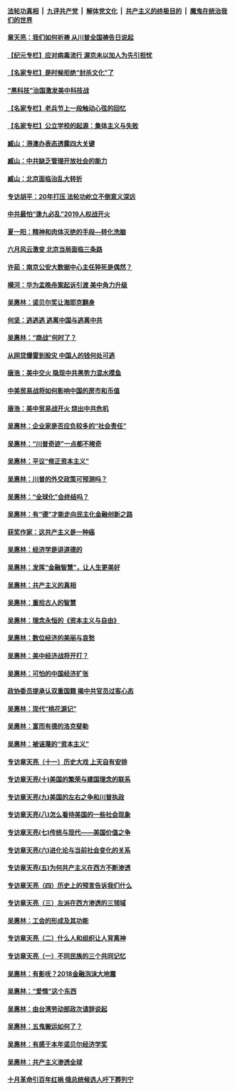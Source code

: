 ####  [法轮功真相](../../../../basic/blob/master/README.md?t=07081004) &nbsp;|&nbsp; [九评共产党](../../../../9ping.md/blob/master/README.md?t=07081004) &nbsp;|&nbsp; [解体党文化](../../../../jtdwh.md/blob/master/README.md?t=07081004)  &nbsp;|&nbsp; [共产主义的终极目的](../../../../gczydzjmd.md/blob/master/README.md?t=07081004) &nbsp;|&nbsp; [魔鬼在统治我们的世界](../../../../mgztzwmdsj.md/blob/master/README.md?t=07081004) 

#### [章天亮：我们如何祈祷 从川普全国祷告日说起](../pages/nsc423/n11944627.md?t=07081004) 

#### [【纪元专栏】应对病毒流行 渥京未以加人为先引担忧](../pages/nsc423/n11875714.md?t=07081004) 

#### [【名家专栏】是时候拒绝“封杀文化”了](../pages/nsc423/n11814093.md?t=07081004) 

#### [“黑科技”治国激发美中科技战](../pages/nsc423/n11638056.md?t=07081004) 

#### [【名家专栏】老兵节上一段触动心弦的回忆](../pages/nsc423/n11646016.md?t=07081004) 

#### [【名家专栏】公立学校的起源：集体主义与失败](../pages/nsc423/n11601833.md?t=07081004) 

#### [臧山：港澳办表态透露四大关键](../pages/nsc423/n11421628.md?t=07081004) 

#### [臧山：中共缺乏管理开放社会的能力](../pages/nsc423/n11407457.md?t=07081004) 

#### [臧山：北京面临治乱大转折](../pages/nsc423/n11406895.md?t=07081004) 

#### [专访胡平：20年打压 法轮功屹立不倒意义深远](../pages/nsc423/n11398800.md?t=07081004) 

#### [中共最怕“逢九必乱”2019人权战开火](../pages/nsc423/n11385248.md?t=07081004) 

#### [夏一阳：精神和肉体灭绝的手段—转化洗脑](../pages/nsc423/n11368250.md?t=07081004) 

#### [六月风云激变 北京当局面临三条路](../pages/nsc423/n11313668.md?t=07081004) 

#### [许茹：南京公安大数据中心主任猝死是偶然？](../pages/nsc423/n11064744.md?t=07081004) 

#### [横河：华为孟晚舟案起诉引渡 美中角力升级](../pages/nsc423/n11027230.md?t=07081004) 

#### [吴惠林：诺贝尔奖让海耶克翻身](../pages/nsc423/n10890049.md?t=07081004) 

#### [何坚：逃逃逃 逃离中国与逃离中共](../pages/nsc423/n10592891.md?t=07081004) 

#### [吴惠林：“商战”何时了？](../pages/nsc423/n10573558.md?t=07081004) 

#### [从网贷爆雷到股灾 中国人的钱何处可逃](../pages/nsc423/n10572800.md?t=07081004) 

#### [唐浩：美中交火 隐现中共黑势力混水摸鱼](../pages/nsc423/n10544040.md?t=07081004) 

#### [中美贸易战将如何影响中国的房市和币值](../pages/nsc423/n10543697.md?t=07081004) 

#### [唐浩：美中贸易战开火 烧出中共危机](../pages/nsc423/n10540126.md?t=07081004) 

#### [吴惠林：企业家是否应负较多的“社会责任”](../pages/nsc423/n10535022.md?t=07081004) 

#### [吴惠林：“川普奇迹”一点都不稀奇](../pages/nsc423/n10512808.md?t=07081004) 

#### [吴惠林：平议“修正资本主义”](../pages/nsc423/n10495724.md?t=07081004) 

#### [吴惠林：川普的外交政策可预测吗？](../pages/nsc423/n10462387.md?t=07081004) 

#### [吴惠林：“全球化”会终结吗？](../pages/nsc423/n10452838.md?t=07081004) 

#### [吴惠林：有“德”才能走向民主化金融创新之路](../pages/nsc423/n10432292.md?t=07081004) 

#### [获奖作家：这共产主义是一种癌](../pages/nsc423/n10431541.md?t=07081004) 

#### [吴惠林：经济学是讲道德的](../pages/nsc423/n10398014.md?t=07081004) 

#### [吴惠林：发挥“金融智慧”，让人生更美好](../pages/nsc423/n10375019.md?t=07081004) 

#### [吴惠林：共产主义的真相](../pages/nsc423/n10351394.md?t=07081004) 

#### [吴惠林：重拾古人的智慧](../pages/nsc423/n10337691.md?t=07081004) 

#### [吴惠林：理念永恒的《资本主义与自由》](../pages/nsc423/n10316274.md?t=07081004) 

#### [吴惠林：数位经济的美丽与哀愁](../pages/nsc423/n10292946.md?t=07081004) 

#### [吴惠林：美中经济战将开打？](../pages/nsc423/n10258825.md?t=07081004) 

#### [吴惠林：可怕的中国经济扩张](../pages/nsc423/n10219147.md?t=07081004) 

#### [政协委员提承认双重国籍 揭中共官员过客心态](../pages/nsc423/n10208809.md?t=07081004) 

#### [吴惠林：现代“桃花源记”](../pages/nsc423/n10185234.md?t=07081004) 

#### [吴惠林：富而有德的洛克斐勒](../pages/nsc423/n10142264.md?t=07081004) 

#### [吴惠林：被诬蔑的“资本主义”](../pages/nsc423/n10124816.md?t=07081004) 

#### [专访章天亮（十一）历史大戏 上天自有安排](../pages/nsc423/n10094905.md?t=07081004) 

#### [专访章天亮(十)美国的繁荣与建国理念的联系](../pages/nsc423/n10094899.md?t=07081004) 

#### [专访章天亮(九)美国的左右之争和川普执政](../pages/nsc423/n10094889.md?t=07081004) 

#### [专访章天亮(八)怎么看待美国的一些社会现象](../pages/nsc423/n10094857.md?t=07081004) 

#### [专访章天亮(七)传统与现代——美国价值之争](../pages/nsc423/n10093140.md?t=07081004) 

#### [专访章天亮(六)进化论与当前社会变化的关系](../pages/nsc423/n10092036.md?t=07081004) 

#### [专访章天亮(五)为何共产主义在西方不断渗透](../pages/nsc423/n10083620.md?t=07081004) 

#### [专访章天亮（四）历史上的预言告诉我们什么](../pages/nsc423/n10083606.md?t=07081004) 

#### [专访章天亮（三）左派在西方渗透的三领域](../pages/nsc423/n10081115.md?t=07081004) 

#### [吴惠林：工会的形成及其功能](../pages/nsc423/n10080633.md?t=07081004) 

#### [专访章天亮（二）什么人和组织让人背离神](../pages/nsc423/n10076637.md?t=07081004) 

#### [专访章天亮（一）不同民族的三个共同记忆](../pages/nsc423/n10074188.md?t=07081004) 

#### [吴惠林：有影呒？2018金融泡沫大地震](../pages/nsc423/n10040534.md?t=07081004) 

#### [吴惠林：“爱情”这个东西](../pages/nsc423/n10019423.md?t=07081004) 

#### [吴惠林：由台湾劳动部政次请辞说起](../pages/nsc423/n9979679.md?t=07081004) 

#### [吴惠林：五鬼搬运如何了？](../pages/nsc423/n9925338.md?t=07081004) 

#### [吴惠林：有感于本年诺贝尔经济学奖](../pages/nsc423/n9871883.md?t=07081004) 

#### [吴惠林：共产主义渗透全球](../pages/nsc423/n9812748.md?t=07081004) 

#### [十月革命引百年红祸 俄总统候选人吁下葬列宁](../pages/nsc423/n9810182.md?t=07081004) 

